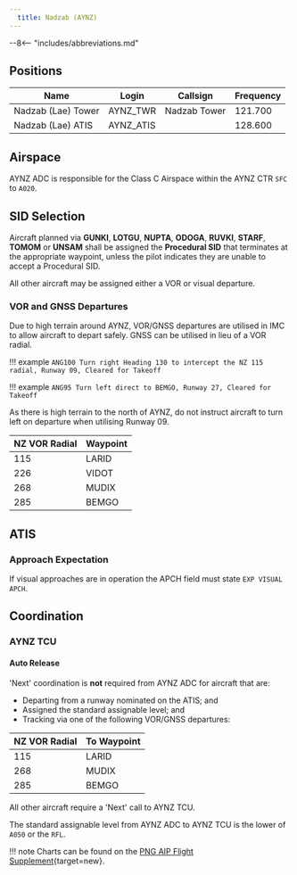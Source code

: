 ```yaml
---
  title: Nadzab (AYNZ)
---
```


--8<-- "includes/abbreviations.md"

## Positions

| Name                    | Login     | Callsign         | Frequency |
| ----------------------- | --------- | ---------------- | --------- |
| Nadzab (Lae) Tower	| AYNZ_TWR| 	Nadzab Tower	| 121.700| 
| Nadzab (Lae) ATIS| 	AYNZ_ATIS	| |  	128.600| 

## Airspace

AYNZ ADC is responsible for the Class C Airspace within the AYNZ CTR `SFC` to `A020`.

## SID Selection
Aircraft planned via **GUNKI**, **LOTGU**, **NUPTA**, **ODOGA**, **RUVKI**, **STARF**, **TOMOM** or **UNSAM** shall be assigned the **Procedural SID** that terminates at the appropriate waypoint, unless the pilot indicates they are unable to accept a Procedural SID.

All other aircraft may be assigned either a VOR or visual departure.

### VOR and GNSS Departures

Due to high terrain around AYNZ, VOR/GNSS departures are utilised in IMC to allow aircraft to depart safely. GNSS can be utilised in lieu of a VOR radial.

!!! example
  `ANG100 Turn right Heading 130 to intercept the NZ 115 radial, Runway 09, Cleared for Takeoff`

!!! example
  `ANG95 Turn left direct to BEMGO, Runway 27, Cleared for Takeoff`

As there is high terrain to the north of AYNZ, do not instruct aircraft to turn left on departure when utilising Runway 09.

| NZ VOR Radial | Waypoint |
| ----|----|
| 115  |LARID|
| 226 |VIDOT|
| 268  |MUDIX|
| 285  |BEMGO|

## ATIS
### Approach Expectation

If visual approaches are in operation the APCH field must state `EXP VISUAL APCH`.

## Coordination
### AYNZ TCU
#### Auto Release

'Next' coordination is **not** required from AYNZ ADC for aircraft that are:

- Departing from a runway nominated on the ATIS; and  
- Assigned the standard assignable level; and  
- Tracking via one of the following VOR/GNSS departures:

| NZ VOR Radial | To Waypoint |
| ----|----|
| 115  |LARID|
| 268  |MUDIX|
| 285  |BEMGO|

All other aircraft require a 'Next' call to AYNZ TCU.

The standard assignable level from AYNZ ADC to AYNZ TCU is the lower of `A050` or the `RFL`.

!!! note
    Charts can be found on the [PNG AIP Flight Supplement](https://www.niuskypacific.com.pg/aip-flight-supplements/){target=new}.
